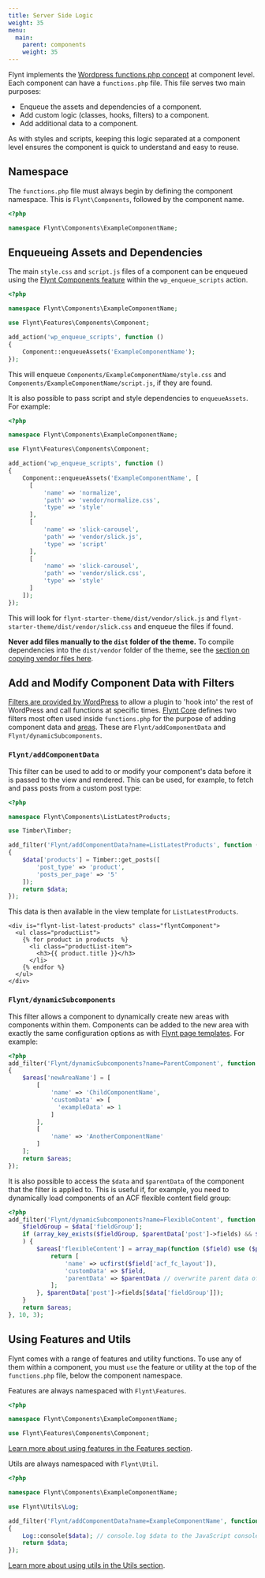 ```yaml
---
title: Server Side Logic
weight: 35
menu:
  main:
    parent: components
    weight: 35
---
```


Flynt implements the [Wordpress functions.php concept](https://codex.wordpress.org/Functions_File_Explained) at component level. Each component can have a `functions.php` file. This file serves two main purposes:

- Enqueue the assets and dependencies of a component.
- Add custom logic (classes, hooks, filters) to a component.
- Add additional data to a component.

As with styles and scripts, keeping this logic separated at a component level ensures the component is quick to understand and easy to reuse.

## Namespace

The `functions.php` file must always begin by defining the component namespace. This is `Flynt\Components`, followed by the component name.

```php
<?php

namespace Flynt\Components\ExampleComponentName;
```

## Enqueueing Assets and Dependencies
The main `style.css` and `script.js` files of a component can be enqueued using the [Flynt Components feature](https://github.com/flyntwp/flynt-starter-theme/blob/master/Features/Components) within the `wp_enqueue_scripts` action.

```php
<?php

namespace Flynt\Components\ExampleComponentName;

use Flynt\Features\Components\Component;

add_action('wp_enqueue_scripts', function ()
{
    Component::enqueueAssets('ExampleComponentName');
});
```

This will enqueue `Components/ExampleComponentName/style.css` and `Components/ExampleComponentName/script.js`, if they are found.

It is also possible to pass script and style dependencies to `enqueueAssets`. For example:

```php
<?php

namespace Flynt\Components\ExampleComponentName;

use Flynt\Features\Components\Component;

add_action('wp_enqueue_scripts', function ()
{
    Component::enqueueAssets('ExampleComponentName', [
      [
          'name' => 'normalize',
          'path' => 'vendor/normalize.css',
          'type' => 'style'
      ],
      [
          'name' => 'slick-carousel',
          'path' => 'vendor/slick.js',
          'type' => 'script'
      ],
      [
          'name' => 'slick-carousel',
          'path' => 'vendor/slick.css',
          'type' => 'style'
      ]
    ]);
});
```

This will look for `flynt-starter-theme/dist/vendor/slick.js` and `flynt-starter-theme/dist/vendor/slick.css` and enqueue the files if found.

**Never add files manually to the `dist` folder of the theme.** To compile dependencies into the `dist/vendor` folder of the theme, see the [section on copying vendor files here](/guide/components/client-side-scripts/#add-third-party-dependencies).

## Add and Modify Component Data with Filters
[Filters are provided by WordPress](https://codex.wordpress.org/Plugin_API) to allow a plugin to 'hook into' the rest of WordPress and call functions at specific times. [Flynt Core](/guide/core/) defines two filters most often used inside `functions.php` for the purpose of adding component data and [areas](/guide/components/what-is-component#what-is-an-area). These are `Flynt/addComponentData` and `Flynt/dynamicSubcomponents`.

### `Flynt/addComponentData`
This filter can be used to add to or modify your component's data before it is passed to the view and rendered. This can be used, for example, to fetch and pass posts from a custom post type:

```php
<?php

namespace Flynt\Components\ListLatestProducts;

use Timber\Timber;

add_filter('Flynt/addComponentData?name=ListLatestProducts', function ($data)
{
    $data['products'] = Timber::get_posts([
        'post_type' => 'product',
        'posts_per_page' => '5'
    ]);
    return $data;
});
```

This data is then available in the view template for `ListLatestProducts`.

```twig
<div is="flynt-list-latest-products" class="flyntComponent">
  <ul class="productList">
    {% for product in products  %}
      <li class="productList-item">
        <h3>{{ product.title }}</h3>
      </li>
    {% endfor %}
  </ul>
</div>
```

### `Flynt/dynamicSubcomponents`
This filter allows a component to dynamically create new areas with components within them. Components can be added to the new area with exactly the same configuration options as with [Flynt page templates](/guide/configuration/page-templates). For example:

```php
<?php
add_filter('Flynt/dynamicSubcomponents?name=ParentComponent', function ($areas)
{
    $areas['newAreaName'] = [
        [
            'name' => 'ChildComponentName',
            'customData' => [
              'exampleData' => 1
            ]
        ],
        [
            'name' => 'AnotherComponentName'
        ]
    ];
    return $areas;
});
```

It is also possible to access the `$data` and `$parentData` of the component that the filter is applied to. This is useful if, for example, you need to dynamically load components of an ACF flexible content field group:

```php
<?php
add_filter('Flynt/dynamicSubcomponents?name=FlexibleContent', function ($areas, $data, $parentData) {
    $fieldGroup = $data['fieldGroup'];
    if (array_key_exists($fieldGroup, $parentData['post']->fields) && $parentData['post']->fields[$fieldGroup] !== false
    ) {
        $areas['flexibleContent'] = array_map(function ($field) use ($parentData) {
            return [
                'name' => ucfirst($field['acf_fc_layout']),
                'customData' => $field,
                'parentData' => $parentData // overwrite parent data of child components
            ];
        }, $parentData['post']->fields[$data['fieldGroup']]);
    }
    return $areas;
}, 10, 3);
```

## Using Features and Utils

Flynt comes with a range of features and utility functions. To use any of them within a component, you must `use` the feature or utility at the top of the `functions.php` file, below the component namespace.

Features are always namespaced with `Flynt\Features`.

```php
<?php

namespace Flynt\Components\ExampleComponentName;

use Flynt\Features\Components\Component;
```

[Learn more about using features in the Features section](/guide/features/using-features/).

Utils are always namespaced with `Flynt\Util`.

```php
<?php

namespace Flynt\Components\ExampleComponentName;

use Flynt\Utils\Log;

add_filter('Flynt/addComponentData?name=ExampleComponentName', function ($data)
{
    Log::console($data); // console.log $data to the JavaScript console.
    return $data;
});
```

[Learn more about using utils in the Utils section](/guide/utils/using-utils/).

